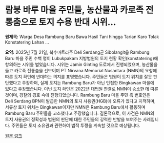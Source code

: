 # 람붕 바루 마을 주민들, 농산물과 카로족 전통춤으로 토지 수용 반대 시위...

**원제목:** Warga Desa Rambung Baru Bawa Hasil Tani hingga Tarian Karo Tolak Konstatering Lahan ...

**요약:** 2025년 7월 21일, 북수마트라주 Deli Serdang군 Sibolangit읍 Rambung Baru 마을 주민 수백 명이 Lubukpakam 지방법원의 토지 현황 확인(konstatering)에 항의하는 시위를 벌였습니다.  시위는 Jamin Ginting 도로에서 진행되었으며, 농산물을 들고 카로족 전통춤을 선보이며 PT Nirvana Memorial Nusantara (NMN)의 요청에 따른 토지 확인에 반대하는 의지를 표명했습니다.  주민들은 법원이 토지 위치를 잘못 판단했다고 주장하며, 실제 토지는 Rambung Baru가 아닌 인접한 Bingkawan 마을에 있다고 주장했습니다.  이번 토지 확인은 2022년 대법원 판결로 NMN이 승소한 데 따른 것이며, 경찰의 경호 속에 진행되었습니다.  Rambung Baru 마을 주민 측 변호인은 Deli Serdang BPN이 발급한 NMN의 토지 사용권(HGB)에 오류가 있다고 지적하며,  서류상 토지 위치는 Bingkawan이지만 NMN은 Rambung Baru에서 활동하며 Rambung Baru 주민들을 고소했다고 주장했습니다.  결론적으로,  이 사건은 NMN의 토지 사용권의 정확성과 법원의 판단에 대한 주민들의 강력한 반발을 보여주는 사례입니다.  주민들은  토지 소유권과 관련하여 법적 투쟁을 계속할 것으로 예상됩니다.

[원문 링크](https://medan.kompas.com/read/2025/07/21/161924778/warga-desa-rambung-baru-bawa-hasil-tani-hingga-tarian-karo-tolak-konstatering)
